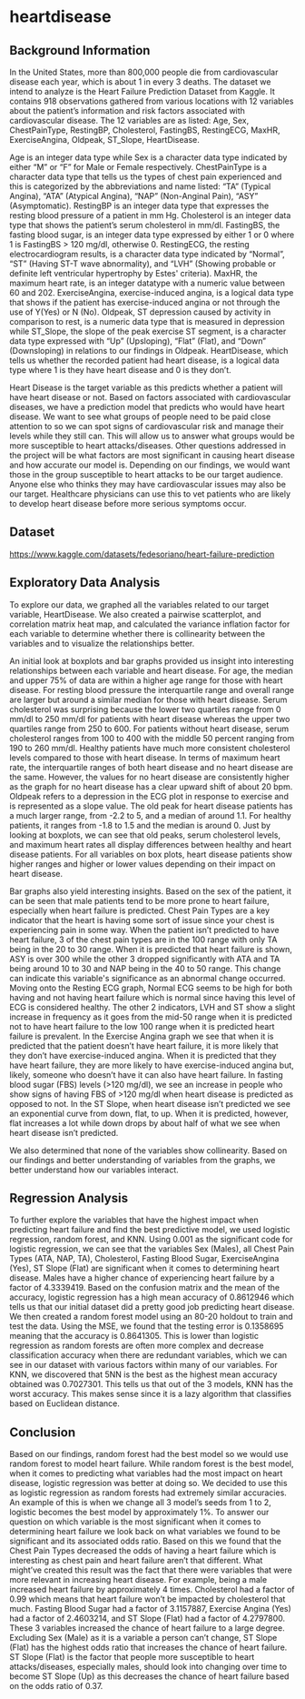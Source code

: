 # heartdisease

## Background Information
In the United States, more than 800,000 people die from cardiovascular disease each year, which is about 1 in every 3 deaths. The dataset we intend to analyze is the Heart Failure Prediction Dataset from Kaggle. It contains 918 observations gathered from various locations with 12 variables about the patient’s information and risk factors associated with cardiovascular disease. The 12 variables are as listed: Age, Sex, ChestPainType, RestingBP, Cholesterol, FastingBS, RestingECG, MaxHR, ExerciseAngina, Oldpeak, ST_Slope, HeartDisease. 

Age is an integer data type while Sex is a character data type indicated by either “M” or “F” for Male or Female respectively. ChestPainType is a character data type that tells us the types of chest pain experienced and this is categorized by the abbreviations and name listed: “TA” (Typical Angina), “ATA” (Atypical Angina), “NAP” (Non-Anginal Pain), “ASY” (Asymptomatic). RestingBP is an integer data type that expresses the resting blood pressure of a patient in mm Hg. Cholesterol is an integer data type that shows the patient’s serum cholesterol in mm/dl. FastingBS, the fasting blood sugar, is an integer data type expressed by either 1 or 0 where 1 is FastingBS > 120 mg/dl, otherwise 0. RestingECG, the resting electrocardiogram results, is a character data type indicated by “Normal”, “ST” (Having ST-T wave abnormality), and “LVH” (Showing probable or definite left ventricular hypertrophy by Estes' criteria). MaxHR, the maximum heart rate, is an integer datatype with a numeric value between 60 and 202. ExerciseAngina, exercise-induced angina, is a logical data type that shows if the patient has exercise-induced angina or not through the use of Y(Yes) or N (No). Oldpeak, ST depression caused by activity in comparison to rest, is a numeric data type that is measured in depression while ST_Slope, the slope of the peak exercise ST segment, is a character data type expressed with “Up” (Upsloping), “Flat” (Flat), and “Down” (Downsloping) in relations to our findings in Oldpeak. HeartDisease, which tells us whether the recorded patient had heart disease, is a logical data type where 1 is they have heart disease and 0 is they don’t. 

Heart Disease is the target variable as this predicts whether a patient will have heart disease or not. Based on factors associated with cardiovascular diseases, we have a prediction model that predicts who would have heart disease. We want to see what groups of people need to be paid close attention to so we can spot signs of cardiovascular risk and manage their levels while they still can. This will allow us to answer what groups would be more susceptible to heart attacks/diseases. Other questions addressed in the project will be what factors are most significant in causing heart disease and how accurate our model is. Depending on our findings, we would want those in the group susceptible to heart attacks to be our target audience. Anyone else who thinks they may have cardiovascular issues may also be our target. Healthcare physicians can use this to vet patients who are likely to develop heart disease before more serious symptoms occur.

## Dataset
https://www.kaggle.com/datasets/fedesoriano/heart-failure-prediction

## Exploratory Data Analysis
To explore our data, we graphed all the variables related to our target variable, HeartDisease. We also created a pairwise scatterplot, and correlation matrix heat map, and calculated the variance inflation factor for each variable to determine whether there is collinearity between the variables and to visualize the relationships better. 

An initial look at boxplots and bar graphs provided us insight into interesting relationships between each variable and heart disease. For age, the median and upper 75% of data are within a higher age range for those with heart disease. For resting blood pressure the interquartile range and overall range are larger but around a similar median for those with heart disease. Serum cholesterol was surprising because the lower two quartiles range from 0 mm/dl to 250 mm/dl for patients with heart disease whereas the upper two quartiles range from 250 to 600. For patients without heart disease, serum cholesterol ranges from 100 to 400 with the middle 50 percent ranging from 190 to 260 mm/dl. Healthy patients have much more consistent cholesterol levels compared to those with heart disease. In terms of maximum heart rate, the interquartile ranges of both heart disease and no heart disease are the same. However, the values for no heart disease are consistently higher as the graph for no heart disease has a clear upward shift of about 20 bpm. Oldpeak refers to a depression in the ECG plot in response to exercise and is represented as a slope value. The old peak for heart disease patients has a much larger range, from -2.2 to 5, and a median of around 1.1. For healthy patients, it ranges from -1.8 to 1.5 and the median is around 0. Just by looking at boxplots, we can see that old peaks, serum cholesterol levels, and maximum heart rates all display differences between healthy and heart disease patients. For all variables on box plots, heart disease patients show higher ranges and higher or lower values depending on their impact on heart disease. 

Bar graphs also yield interesting insights. Based on the sex of the patient, it can be seen that male patients tend to be more prone to heart failure, especially when heart failure is predicted. Chest Pain Types are a key indicator that the heart is having some sort of issue since your chest is experiencing pain in some way. When the patient isn’t predicted to have heart failure, 3 of the chest pain types are in the 100 range with only TA being in the 20 to 30 range. When it is predicted that heart failure is shown, ASY is over 300 while the other 3 dropped significantly with ATA and TA being around 10 to 30 and NAP being in the 40 to 50 range. This change can indicate this variable's significance as an abnormal change occurred. Moving onto the Resting ECG graph, Normal ECG seems to be high for both having and not having heart failure which is normal since having this level of ECG is considered healthy. The other 2 indicators, LVH and ST show a slight increase in frequency as it goes from the mid-50 range when it is predicted not to have heart failure to the low 100 range when it is predicted heart failure is prevalent.  In the Exercise Angina graph we see that when it is predicted that the patient doesn’t have heart failure, it is more likely that they don’t have exercise-induced angina. When it is predicted that they have heart failure, they are more likely to have exercise-induced angina but, likely, someone who doesn’t have it can also have heart failure. In fasting blood sugar (FBS) levels (>120 mg/dl), we see an increase in people who show signs of having  FBS of  >120 mg/dl when heart disease is predicted as opposed to not. In the ST Slope, when heart disease isn’t predicted we see an exponential curve from down, flat, to up. When it is predicted, however, flat increases a lot while down drops by about half of what we see when heart disease isn’t predicted.

We also determined that none of the variables show collinearity. Based on our findings and better understanding of variables from the graphs, we better understand how our variables interact. 

## Regression Analysis
To further explore the variables that have the highest impact when predicting heart failure and find the best predictive model, we used logistic regression, random forest, and KNN. Using 0.001 as the significant code for logistic regression, we can see that the variables Sex (Males), all Chest Pain Types (ATA, NAP, TA), Cholesterol, Fasting Blood Sugar, ExerciseAngina (Yes), ST Slope (Flat) are significant when it comes to determining heart disease. Males have a higher chance of experiencing heart failure by a factor of 4.3339419. Based on the confusion matrix and the mean of the accuracy, logistic regression has a high mean accuracy of  0.8612946 which tells us that our initial dataset did a pretty good job predicting heart disease. We then created a random forest model using an 80-20 holdout to train and test the data. Using the MSE, we found that the testing error is 0.1358695 meaning that the accuracy is 0.8641305. This is lower than logistic regression as random forests are often more complex and decrease classification accuracy when there are redundant variables, which we can see in our dataset with various factors within many of our variables. For KNN, we discovered that 5NN is the best as the highest mean accuracy obtained was 0.7027301. This tells us that out of the 3 models, KNN has the worst accuracy. This makes sense since it is a lazy algorithm that classifies based on Euclidean distance. 

## Conclusion
Based on our findings, random forest had the best model so we would use random forest to model heart failure. While random forest is the best model, when it comes to predicting what variables had the most impact on heart disease, logistic regression was better at doing so. We decided to use this as logistic regression as random forests had extremely similar accuracies. An example of this is when we change all 3 model’s seeds from 1 to 2, logistic becomes the best model by approximately 1%. To answer our question on which variable is the most significant when it comes to determining heart failure we look back on what variables we found to be significant and its associated odds ratio. Based on this we found that the Chest Pain Types decreased the odds of having a heart failure which is interesting as chest pain and heart failure aren’t that different. What might’ve created this result was the fact that there were variables that were more relevant in increasing heart disease. For example, being a male increased heart failure by approximately 4 times. Cholesterol had a factor of 0.99 which means that heart failure won’t be impacted by cholesterol that much. Fasting Blood Sugar had a factor of 3.1157887, Exercise Angina (Yes) had a factor of 2.4603214, and  ST Slope (Flat) had a factor of 4.2797800. These 3 variables increased the chance of heart failure to a large degree. Excluding Sex (Male) as it is a variable a person can’t change,  ST Slope (Flat) has the highest odds ratio that increases the chance of heart failure. ST Slope (Flat) is the factor that people more susceptible to heart attacks/diseases, especially males, should look into changing over time to become ST Slope (Up) as this decreases the chance of heart failure based on the odds ratio of 0.37. 

